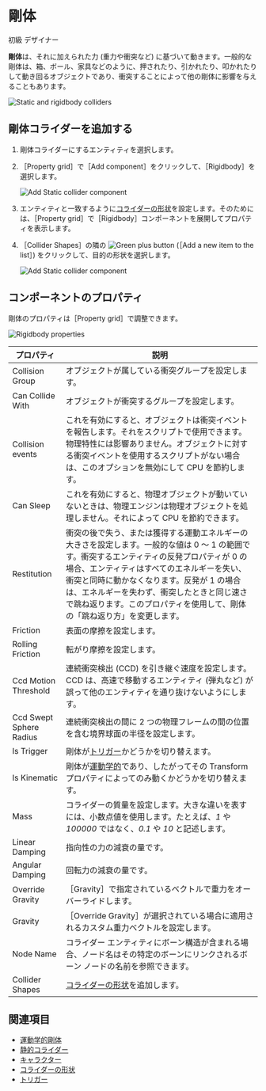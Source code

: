 # 剛体

<span class="label label-doc-level">初級</span>
<span class="label label-doc-audience">デザイナー</span>

**剛体**は、それに加えられた力 (重力や衝突など) に基づいて動きます。一般的な剛体は、箱、ボール、家具などのように、押されたり、引かれたり、叩かれたりして動き回るオブジェクトであり、衝突することによって他の剛体に影響を与えることもあります。

![Static and rigidbody colliders](media/rigid-bodies-static-and-rigid-body-colliders.png)


## 剛体コライダーを追加する

1. 剛体コライダーにするエンティティを選択します。

2. ［Property grid］で［Add component］をクリックして、［Rigidbody］を選択します。

    ![Add Static collider component](media/physics-tutorials-create-a-bouncing-ball-add-rigitbody-component.png)

3. エンティティと一致するように[コライダーの形状](collider-shapes.md)を設定します。そのためには、［Property grid］で［Rigidbody］コンポーネントを展開してプロパティを表示します。

4. ［Collider Shapes］の隣の ![Green plus button](~/manual/game-studio/media/green-plus-icon.png) (［Add a new item to the list］) をクリックして、目的の形状を選択します。

     ![Add Static collider component](media/physics-tutorials-create-a-bouncing-ball-rigitbody-shape.png)

## コンポーネントのプロパティ

剛体のプロパティは［Property grid］で調整できます。

![Rigidbody properties](media/rigid-body-properties.png)

プロパティ              | 説明
----------------------|-----------------------
Collision Group       | オブジェクトが属している衝突グループを設定します。
Can Collide With      | オブジェクトが衝突するグループを設定します。
Collision events      | これを有効にすると、オブジェクトは衝突イベントを報告します。それをスクリプトで使用できます。物理特性には影響ありません。オブジェクトに対する衝突イベントを使用するスクリプトがない場合は、このオプションを無効にして CPU を節約します。
Can Sleep             | これを有効にすると、物理オブジェクトが動いていないときは、物理エンジンは物理オブジェクトを処理しません。それによって CPU を節約できます。
Restitution           | 衝突の後で失う、または獲得する運動エネルギーの大きさを設定します。一般的な値は 0 ～ 1 の範囲です。衝突するエンティティの反発プロパティが 0 の場合、エンティティはすべてのエネルギーを失い、衝突と同時に動かなくなります。反発が 1 の場合は、エネルギーを失わず、衝突したときと同じ速さで跳ね返ります。このプロパティを使用して、剛体の「跳ね返り方」を変更します。
Friction              | 表面の摩擦を設定します。
Rolling Friction              | 転がり摩擦を設定します。
Ccd Motion Threshold  | 連続衝突検出 (CCD) を引き継ぐ速度を設定します。CCD は、高速で移動するエンティティ (弾丸など) が誤って他のエンティティを通り抜けないようにします。
Ccd Swept Sphere Radius | 連続衝突検出の間に 2 つの物理フレームの間の位置を含む境界球面の半径を設定します。
Is Trigger            | 剛体が[トリガー](triggers.md)かどうかを切り替えます。
Is Kinematic          | 剛体が[運動学的](kinematic-rigid-bodies.md)であり、したがってその Transform プロパティによってのみ動くかどうかを切り替えます。
Mass                  | コライダーの質量を設定します。大きな違いを表すには、小数点値を使用します。たとえば、*1* や *100000* ではなく、*0.1* や *10* と記述します。
Linear Damping        | 指向性の力の減衰の量です。
Angular Damping        | 回転力の減衰の量です。
Override Gravity      |［Gravity］で指定されているベクトルで重力をオーバーライドします。
Gravity               |［Override Gravity］が選択されている場合に適用されるカスタム重力ベクトルを設定します。
Node Name             | コライダー エンティティにボーン構造が含まれる場合、ノード名はその特定のボーンにリンクされるボーン ノードの名前を参照できます。
Collider Shapes       | [コライダーの形状](collider-shapes.md)を追加します。

## 関連項目

* [運動学的剛体](kinematic-rigid-bodies.md)
* [静的コライダー](static-colliders.md)
* [キャラクター](characters.md)
* [コライダーの形状](collider-shapes.md)
* [トリガー](triggers.md)
